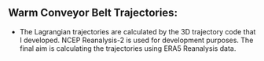 ## Warm Conveyor Belt Trajectories:

* The Lagrangian trajectories are calculated by the 3D trajectory code that I developed. NCEP Reanalysis-2 is used for development purposes. The final aim is calculating the trajectories using ERA5 Reanalysis data.

  







